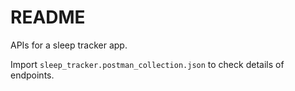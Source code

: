 # README

APIs for a sleep tracker app.

Import `sleep_tracker.postman_collection.json` to check details of endpoints.
